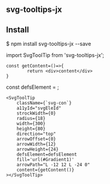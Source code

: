 ## svg-tooltips-jx


## Install

$ npm install svg-tooltips-jx --save


import SvgToolTip from 'svg-tooltips-jx';
```
const getContent=()=>{
        return <div>content</div>
}
```
const defsElement = <linearGradient id="Gradient1" x1="0" x2="0" y1="0" y2="1">
    <stop offset="0%" stop-color="rgba(0,0,0,0.4)"/>
    <stop offset="100%" stop-color="rgba(0,0,0,.8)" />
  </linearGradient>;
```
<SvgToolTip
    className={`svg-con`}
    a11yId="svgEleId"
    strockWidth={0}
    radius={18}
    width={300}
    height={80}
    direction="top"
    arrowOffset={0}
    arrowWidth={12}
    arrowHeight={24}
    defsElement=defsElement
    fill='url(#Gradient1)'
    arrowPath="L -12 12 L -24 0"
    content={getContent()}
></SvgToolTip>
